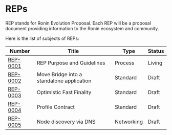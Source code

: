 # REPs

REP stands for Ronin Evolution Proposal. Each REP will be a proposal document providing information to the Ronin ecosystem and community.

Here is the list of subjects of REPs:

| Number                  | Title                                                      | Type       | Status  |
| ----------------------- | ---------------------------------------------------------- | ---------- | ------- |
| [REP-0001](REP-0001.md) | REP Purpose and Guidelines                                 | Process    | Living  |
| [REP-0002](REP-0002.md) | Move Bridge into a standalone application                  | Standard   | Draft   |
| [REP-0003](REP-0003.md) | Optimistic Fast Finality                                   | Standard   | Draft   |
| [REP-0004](REP-0004.md) | Profile Contract                                           | Standard   | Draft   |
| [REP-0005](REP-0005.md) | Node discovery via DNS                                     | Networking | Draft   |

